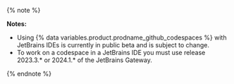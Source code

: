 {% note %}

**Notes:**

* Using {% data variables.product.prodname_github_codespaces %} with JetBrains IDEs is currently in public beta and is subject to change.
* To work on a codespace in a JetBrains IDE you must use <!-- expires 2024-09-30 -->release 2023.3.\* or 2024.1.\*<!-- end expires 2024-09-30 --><!-- See https://github.com/github/docs-content/issues/15070#issuecomment-2202422516 --> of the JetBrains Gateway.

{% endnote %}
